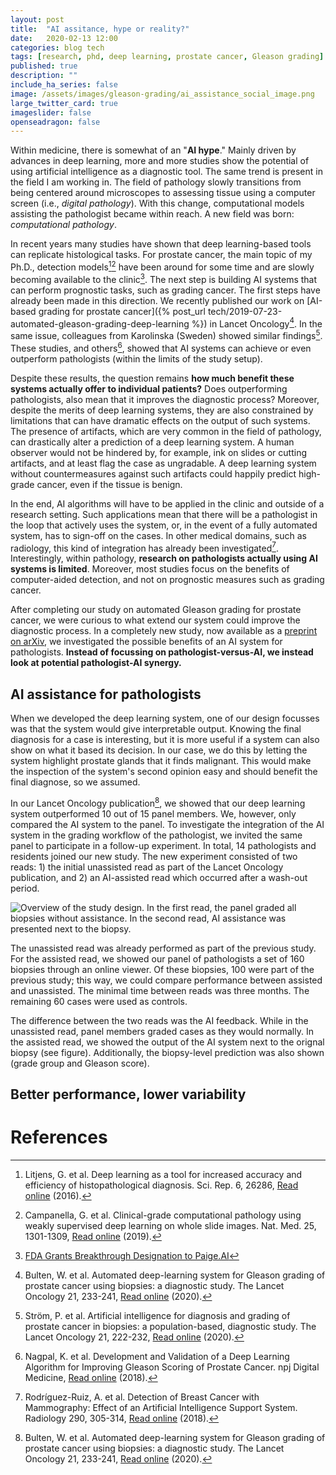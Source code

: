 ```yaml
---
layout: post
title:  "AI assitance, hype or reality?"
date:   2020-02-13 12:00
categories: blog tech
tags: [research, phd, deep learning, prostate cancer, Gleason grading]
published: true
description: ""
include_ha_series: false
image: /assets/images/gleason-grading/ai_assistance_social_image.png
large_twitter_card: true
imageslider: false
openseadragon: false
---
```


Within medicine, there is somewhat of an "**AI hype**." Mainly driven by advances in deep learning, more and more studies show the potential of using artificial intelligence as a diagnostic tool. The same trend is present in the field I am working in. The field of pathology slowly transitions from being centered around microscopes to assessing tissue using a computer screen (i.e., _digital pathology_). With this change, computational models assisting the pathologist became within reach. A new field was born: _computational pathology_.

In recent years many studies have shown that deep learning-based tools can replicate histological tasks. For prostate cancer, the main topic of my Ph.D., detection models[^pca1][^pca2] have been around for some time and are slowly becoming available to the clinic[^paige]. The next step is building AI systems that can perform prognostic tasks, such as grading cancer. The first steps have already been made in this direction. We recently published our work on [AI-based grading for prostate cancer]({% post_url tech/2019-07-23-automated-gleason-grading-deep-learning %}) in Lancet Oncology[^gl1]. In the same issue, colleagues from Karolinska (Sweden) showed similar findings[^gl2]. These studies, and others[^gl3], showed that AI systems can achieve or even outperform pathologists (within the limits of the study setup).

Despite these results, the question remains **how much benefit these systems actually offer to individual patients?** Does outperforming pathologists, also mean that it improves the diagnostic process? Moreover, despite the merits of deep learning systems, they are also constrained by limitations that can have dramatic effects on the output of such systems. The presence of artifacts, which are very common in the field of pathology, can drastically alter a prediction of a deep learning system. A human observer would not be hindered by, for example, ink on slides or cutting artifacts, and at least flag the case as ungradable. A deep learning system without countermeasures against such artifacts could happily predict high-grade cancer, even if the tissue is benign.

In the end, AI algorithms will have to be applied in the clinic and outside of a research setting. Such applications mean that there will be a pathologist in the loop that actively uses the system, or, in the event of a fully automated system, has to sign-off on the cases. In other medical domains, such as radiology, this kind of integration has already been investigated[^rad1]. Interestingly, within pathology, **research on pathologists actually using AI systems is limited**. Moreover, most studies focus on the benefits of computer-aided detection, and not on prognostic measures such as grading cancer.

After completing our study on automated Gleason grading for prostate cancer, we were curious to what extend our system could improve the diagnostic process. In a completely new study, now available as a [preprint on arXiv](https://arxiv.org/abs/2002.04500), we investigated the possible benefits of an AI system for pathologists. **Instead of focussing on pathologist-versus-AI, we instead look at potential pathologist-AI synergy.**

## AI assistance for pathologists

When we developed the deep learning system, one of our design focusses was that the system would give interpretable output. Knowing the final diagnosis for a case is interesting, but it is more useful if a system can also show on what it based its decision. In our case, we do this by letting the system highlight prostate glands that it finds malignant. This would make the inspection of the system's second opinion easy and should benefit the final diagnose, so we assumed.

In our Lancet Oncology publication[^gl1], we showed that our deep learning system outperformed 10 out of 15 panel members. We, however, only compared the AI system to the panel. To investigate the integration of the AI system in the grading workflow of the pathologist, we invited the same panel to participate in a follow-up experiment. In total, 14 pathologists and residents joined our new study. The new experiment consisted of two reads: 1) the initial unassisted read as part of the Lancet Oncology publication, and 2) an AI-assisted read which occurred after a wash-out period.

<img data-src="/assets/images/gleason-grading/ai_assistance_study_setup.png" style="max-width: 100%;" alt="Overview of the study design. In the first read, the panel graded all biopsies without assistance. In the second read, AI assistance was presented next to the biopsy." class="lazyload">

The unassisted read was already performed as part of the previous study. For the assisted read, we showed our panel of pathologists a set of 160 biopsies through an online viewer. Of these biopsies, 100 were part of the previous study; this way, we could compare performance between assisted and unassisted. The minimal time between reads was three months. The remaining 60 cases were used as controls.

The difference between the two reads was the AI feedback. While in the unassisted read, panel members graded cases as they would normally. In the assisted read, we showed the output of the AI system next to the orignal biopsy (see figure). Additionally, the biopsy-level prediction was also shown (grade group and Gleason score).

## Better performance, lower variability


# References

[^pca1]: Litjens, G. et al. Deep learning as a tool for increased accuracy and efficiency of histopathological diagnosis. Sci. Rep. 6, 26286, [Read online](https://doi.org/10.1038/srep26286) (2016).
[^pca2]: Campanella, G. et al. Clinical-grade computational pathology using weakly supervised deep learning on whole slide images. Nat. Med. 25, 1301-1309, [Read online](https://doi.org/10.1038/s41591-019-0508-1) (2019).
[^paige]: [FDA Grants Breakthrough Designation to Paige.AI](https://www.businesswire.com/news/home/20190307005205/en/FDA-Grants-Breakthrough-Designation-Paige.AI)
[^gl1]: Bulten, W. et al. Automated deep-learning system for Gleason grading of prostate cancer using biopsies: a diagnostic study. The Lancet Oncology 21, 233-241, [Read online](https://doi.org/10.1016/S1470-2045(19)30739-9) (2020).
[^gl2]: Ström, P. et al. Artificial intelligence for diagnosis and grading of prostate cancer in biopsies: a population-based, diagnostic study. The Lancet Oncology 21, 222-232, [Read online](https://doi.org/10.1016/S1470-2045(19)30738-7) (2020).
[^gl3]: Nagpal, K. et al. Development and Validation of a Deep Learning Algorithm for Improving Gleason Scoring of Prostate Cancer. npj Digital Medicine, [Read online](https://doi.org/10.1038/s41746-019-0112-2) (2018).
[^rad1]: Rodríguez-Ruiz, A. et al. Detection of Breast Cancer with Mammography: Effect of an Artificial Intelligence Support System. Radiology 290, 305-314, [Read online](https://doi.org/10.1148/radiol.2018181371) (2018).